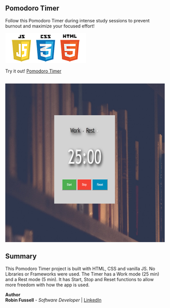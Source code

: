  ## Pomodoro Timer

 Follow this Pomodoro Timer during intense study sessions to prevent burnout and maximize your focused effort!  

 <img src="images/frontend2.png"   title="HTML5 Powered">

 Try it out! [Pomodoro Timer](https://rfussell17.github.io/pomodoro/)

<br>

<img src="images/pomoCropped.png" height= 500  title="HTML5 Powered">
 

##  Summary
 This Pomodoro Timer project is built with HTML, CSS and vanilla JS. No Libraries or Frameworks were used. The Timer has a Work mode (25 min) and a Rest mode (5 min). It has Start, Stop and Reset functions to allow more freedom with how the app is used.

**Author**
<br>
**Robin Fussell** _- Software Developer_ | [LinkedIn](https://www.linkedin.com/in/robin-fussell17/)
